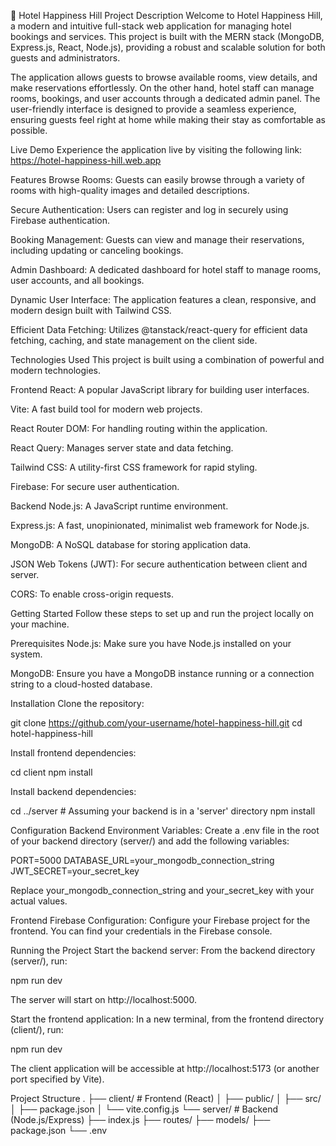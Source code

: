 🏨 Hotel Happiness Hill
Project Description
Welcome to Hotel Happiness Hill, a modern and intuitive full-stack web application for managing hotel bookings and services. This project is built with the MERN stack (MongoDB, Express.js, React, Node.js), providing a robust and scalable solution for both guests and administrators.

The application allows guests to browse available rooms, view details, and make reservations effortlessly. On the other hand, hotel staff can manage rooms, bookings, and user accounts through a dedicated admin panel. The user-friendly interface is designed to provide a seamless experience, ensuring guests feel right at home while making their stay as comfortable as possible.

Live Demo
Experience the application live by visiting the following link:
https://hotel-happiness-hill.web.app

Features
Browse Rooms: Guests can easily browse through a variety of rooms with high-quality images and detailed descriptions.

Secure Authentication: Users can register and log in securely using Firebase authentication.

Booking Management: Guests can view and manage their reservations, including updating or canceling bookings.

Admin Dashboard: A dedicated dashboard for hotel staff to manage rooms, user accounts, and all bookings.

Dynamic User Interface: The application features a clean, responsive, and modern design built with Tailwind CSS.

Efficient Data Fetching: Utilizes @tanstack/react-query for efficient data fetching, caching, and state management on the client side.

Technologies Used
This project is built using a combination of powerful and modern technologies.

Frontend
React: A popular JavaScript library for building user interfaces.

Vite: A fast build tool for modern web projects.

React Router DOM: For handling routing within the application.

React Query: Manages server state and data fetching.

Tailwind CSS: A utility-first CSS framework for rapid styling.

Firebase: For secure user authentication.

Backend
Node.js: A JavaScript runtime environment.

Express.js: A fast, unopinionated, minimalist web framework for Node.js.

MongoDB: A NoSQL database for storing application data.

JSON Web Tokens (JWT): For secure authentication between client and server.

CORS: To enable cross-origin requests.

Getting Started
Follow these steps to set up and run the project locally on your machine.

Prerequisites
Node.js: Make sure you have Node.js installed on your system.

MongoDB: Ensure you have a MongoDB instance running or a connection string to a cloud-hosted database.

Installation
Clone the repository:

git clone https://github.com/your-username/hotel-happiness-hill.git
cd hotel-happiness-hill

Install frontend dependencies:

cd client
npm install

Install backend dependencies:

cd ../server # Assuming your backend is in a 'server' directory
npm install

Configuration
Backend Environment Variables:
Create a .env file in the root of your backend directory (server/) and add the following variables:

PORT=5000
DATABASE_URL=your_mongodb_connection_string
JWT_SECRET=your_secret_key

Replace your_mongodb_connection_string and your_secret_key with your actual values.

Frontend Firebase Configuration:
Configure your Firebase project for the frontend. You can find your credentials in the Firebase console.

Running the Project
Start the backend server:
From the backend directory (server/), run:

npm run dev

The server will start on http://localhost:5000.

Start the frontend application:
In a new terminal, from the frontend directory (client/), run:

npm run dev

The client application will be accessible at http://localhost:5173 (or another port specified by Vite).

Project Structure
.
├── client/ # Frontend (React)
│ ├── public/
│ ├── src/
│ ├── package.json
│ └── vite.config.js
└── server/ # Backend (Node.js/Express)
├── index.js
├── routes/
├── models/
├── package.json
└── .env
